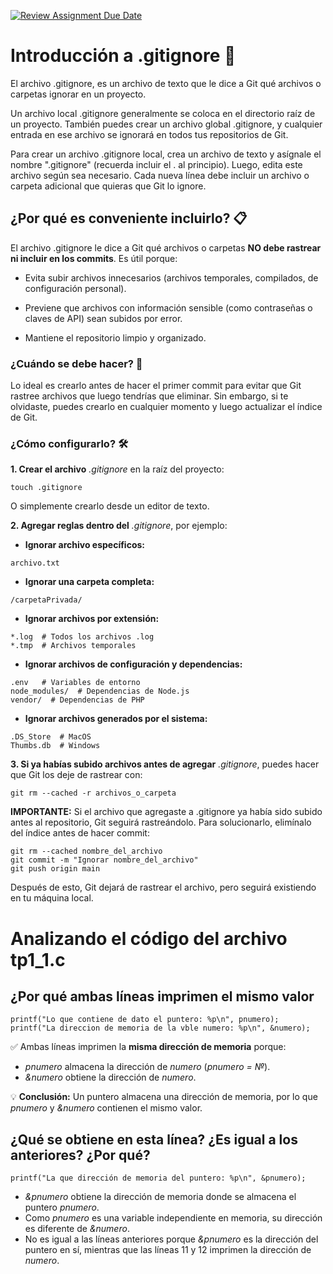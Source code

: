 [![Review Assignment Due Date](https://classroom.github.com/assets/deadline-readme-button-22041afd0340ce965d47ae6ef1cefeee28c7c493a6346c4f15d667ab976d596c.svg)](https://classroom.github.com/a/kl-E8VQf)

# Introducción a .gitignore 🚀

El archivo .gitignore, es un archivo de texto que le dice a Git qué archivos o carpetas ignorar en un proyecto.

Un archivo local .gitignore generalmente se coloca en el directorio raíz de un proyecto. También puedes crear un archivo global .gitignore, y cualquier entrada en ese archivo se ignorará en todos tus repositorios de Git.

Para crear un archivo .gitignore local, crea un archivo de texto y asígnale el nombre ".gitignore" (recuerda incluir el . al principio). Luego, edita este archivo según sea necesario. Cada nueva línea debe incluir un archivo o carpeta adicional que quieras que Git lo ignore.

## ¿Por qué es conveniente incluirlo? 📋

El archivo .gitignore le dice a Git qué archivos o carpetas **NO debe rastrear ni incluir en los commits**.
Es útil porque:

- Evita subir archivos innecesarios (archivos temporales, compilados, de configuración personal).

- Previene que archivos con información sensible (como contraseñas o claves de API) sean subidos por error.

- Mantiene el repositorio limpio y organizado.

### ¿Cuándo se debe hacer? 🔧

Lo ideal es crearlo antes de hacer el primer commit para evitar que Git rastree archivos que luego tendrías que eliminar. Sin embargo, si te olvidaste, puedes crearlo en cualquier momento y luego actualizar el índice de Git.

### ¿Cómo configurarlo? 🛠️

**1. Crear el archivo** _.gitignore_ en la raíz del proyecto: 

```
touch .gitignore
```
O simplemente crearlo desde un editor de texto.

**2. Agregar reglas dentro del** _.gitignore_, por ejemplo:

- **Ignorar archivo específicos:**
```
archivo.txt
```

- **Ignorar una carpeta completa:**
``` 
/carpetaPrivada/
```

- **Ignorar archivos por extensión:**
```
*.log  # Todos los archivos .log
*.tmp  # Archivos temporales
```

- **Ignorar archivos de configuración y dependencias:**
```
.env   # Variables de entorno
node_modules/  # Dependencias de Node.js
vendor/  # Dependencias de PHP
```

- **Ignorar archivos generados por el sistema:**
```
.DS_Store  # MacOS
Thumbs.db  # Windows
```

 **3. Si ya habías subido archivos antes de agregar** _.gitignore_, puedes hacer que Git los deje de rastrear con:

```
git rm --cached -r archivos_o_carpeta
```
**IMPORTANTE:**
 Si el archivo que agregaste a .gitignore ya había sido subido antes al repositorio, Git seguirá rastreándolo. Para solucionarlo, elimínalo del índice antes de hacer commit:

```
git rm --cached nombre_del_archivo
git commit -m "Ignorar nombre_del_archivo"
git push origin main
```
Después de esto, Git dejará de rastrear el archivo, pero seguirá existiendo en tu máquina local.

# Analizando el código del archivo tp1_1.c

## ¿Por qué ambas líneas imprimen el mismo valor

```
printf("Lo que contiene de dato el puntero: %p\n", pnumero);
printf("La direccion de memoria de la vble numero: %p\n", &numero);
```

✅ Ambas líneas imprimen la **misma dirección de memoria** porque:
- *pnumero* almacena la dirección de *numero* (*pnumero = &numero;*).
- *&numero* obtiene la dirección de *numero*.

💡 **Conclusión:** Un puntero almacena una dirección de memoria, por lo que *pnumero* y *&numero* contienen el mismo valor.

## ¿Qué se obtiene en esta línea? ¿Es igual a los anteriores? ¿Por qué?

```
printf("La que dirección de memoria del puntero: %p\n", &pnumero);
```

- *&pnumero* obtiene la dirección de memoria donde se almacena el puntero *pnumero*.
- Como *pnumero* es una variable independiente en memoria, su dirección es diferente de *&numero*.
- No es igual a las líneas anteriores porque *&pnumero* es la dirección del puntero en sí, mientras que las líneas 11 y 12 imprimen la dirección de *numero*.